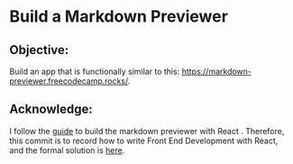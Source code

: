 # Build a Markdown Previewer

## Objective:
Build an app that is functionally similar to this: https://markdown-previewer.freecodecamp.rocks/.


## Acknowledge:
I follow the [guide](https://www.freecodecamp.org/news/how-to-build-a-markdown-previewer-with-react-js/) to build the markdown previewer with React .
Therefore, this commit is to record how to write Front End Development with React, and the formal solution is [here](https://github.com/voldemort92205/freeCodeCamp-practice/tree/main/ch3-Front_End_Development_Libraries/Build_a_Markdown_Previewer).


